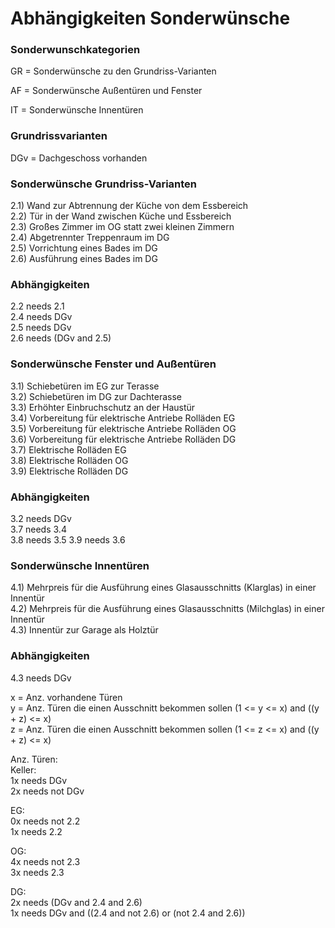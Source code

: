 # Abhängigkeiten Sonderwünsche

### Sonderwunschkategorien
GR = Sonderwünsche zu den Grundriss-Varianten

AF = Sonderwünsche Außentüren und Fenster

IT = Sonderwünsche Innentüren


### Grundrissvarianten
DGv = Dachgeschoss vorhanden



### Sonderwünsche Grundriss-Varianten

2.1) Wand zur Abtrennung der Küche von dem Essbereich  
2.2) Tür in der Wand zwischen Küche und Essbereich  
2.3) Großes Zimmer im OG statt zwei kleinen Zimmern  
2.4) Abgetrennter Treppenraum im DG  
2.5) Vorrichtung eines Bades im DG  
2.6) Ausführung eines Bades im DG

### Abhängigkeiten

2.2 needs 2.1  
2.4 needs DGv  
2.5 needs DGv  
2.6 needs (DGv and 2.5)

### Sonderwünsche Fenster und Außentüren

3.1) Schiebetüren im EG zur Terasse  
3.2) Schiebetüren im DG zur Dachterasse  
3.3) Erhöhter Einbruchschutz an der Haustür  
3.4) Vorbereitung für elektrische Antriebe Rolläden EG  
3.5) Vorbereitung für elektrische Antriebe Rolläden OG  
3.6) Vorbereitung für elektrische Antriebe Rolläden DG  
3.7) Elektrische Rolläden EG  
3.8) Elektrische Rolläden OG  
3.9) Elektrische Rolläden DG

### Abhängigkeiten

3.2 needs DGv  
3.7 needs 3.4  
3.8 needs 3.5
3.9 needs 3.6

### Sonderwünsche Innentüren

4.1) Mehrpreis für die Ausführung eines Glasausschnitts (Klarglas) in einer Innentür  
4.2) Mehrpreis für die Ausführung eines Glasausschnitts (Milchglas) in einer Innentür  
4.3) Innentür zur Garage als Holztür  

### Abhängigkeiten

4.3 needs DGv

x = Anz. vorhandene Türen  
y = Anz. Türen die einen Ausschnitt bekommen sollen (1 <= y <= x) and ((y + z) <= x)  
z = Anz. Türen die einen Ausschnitt bekommen sollen (1 <= z <= x) and ((y + z) <= x)  
  
Anz. Türen:  
Keller:  
1x needs DGv  
2x needs not DGv
  
EG:  
0x needs not 2.2  
1x needs 2.2  
  
OG:  
4x needs not 2.3  
3x needs 2.3  

DG:  
2x needs (DGv and 2.4 and 2.6)  
1x needs DGv and ((2.4 and not 2.6) or (not 2.4 and 2.6))

